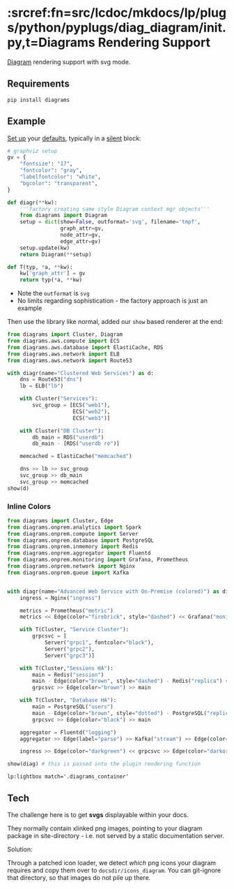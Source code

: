 # :srcref:fn=src/lcdoc/mkdocs/lp/plugs/python/pyplugs/diag_diagram/__init__.py,t=Diagrams Rendering Support

[Diagram](https://diagrams.mingrammer.com/) rendering support with svg mode.

## Requirements

`pip install diagrams`


## Example

[Set up][s1] your [defaults][s2], typically in a [silent](../../parameters.md#silent) block:

[s1]: https://diagrams.mingrammer.com/docs/guides/diagram 
[s2]: https://www.graphviz.org/doc/info/attrs.html

```python lp:python addsrc=5 eval=always session=gvdiag
# graphviz setup
gv = {
    "fontsize": "17",
    "fontcolor": "gray",
    "labelfontcolor": "white",
    "bgcolor": "transparent",
}

def diagr(**kw):
    '''factory creating same style Diagram context mgr objects'''
    from diagrams import Diagram
    setup = dict(show=False, outformat='svg', filename='tmpf',
                 graph_attr=gv,
                 node_attr=gv,
                 edge_attr=gv)
    setup.update(kw)
    return Diagram(**setup)

def T(typ, *a, **kw):
    kw['graph_attr'] = gv
    return typ(*a, **kw)
```

- Note the `outformat` is `svg`
- No limits regarding sophistication - the factory approach is just an example

Then use the library like normal, added our `show` based renderer at the end:


```python lp:python addsrc eval=always session=gvdiag
from diagrams import Cluster, Diagram
from diagrams.aws.compute import ECS
from diagrams.aws.database import ElastiCache, RDS
from diagrams.aws.network import ELB
from diagrams.aws.network import Route53

with diagr(name="Clustered Web Services") as d:
    dns = Route53("dns")
    lb = ELB("lb")

    with Cluster("Services"):
        svc_group = [ECS("web1"),
                     ECS("web2"),
                     ECS("web3")]

    with Cluster("DB Cluster"):
        db_main = RDS("userdb")
        db_main - [RDS("userdb ro")]

    memcached = ElastiCache("memcached")

    dns >> lb >> svc_group
    svc_group >> db_main
    svc_group >> memcached
show(d)
```

### Inline Colors

```python lp:python addsrc="Cloud Computing Example" eval=always session=gvdiag
from diagrams import Cluster, Edge
from diagrams.onprem.analytics import Spark
from diagrams.onprem.compute import Server
from diagrams.onprem.database import PostgreSQL
from diagrams.onprem.inmemory import Redis
from diagrams.onprem.aggregator import Fluentd
from diagrams.onprem.monitoring import Grafana, Prometheus
from diagrams.onprem.network import Nginx
from diagrams.onprem.queue import Kafka


with diagr(name="Advanced Web Service with On-Premise (colored)") as diag:
    ingress = Nginx("ingress")

    metrics = Prometheus("metric")
    metrics << Edge(color="firebrick", style="dashed") << Grafana("monitoring")

    with T(Cluster, "Service Cluster"):
        grpcsvc = [
            Server("grpc1", fontcolor="black"),
            Server("grpc2"),
            Server("grpc3")]

    with T(Cluster,"Sessions HA"):
        main = Redis("session")
        main - Edge(color="brown", style="dashed") - Redis("replica") << Edge(label="collect") << metrics
        grpcsvc >> Edge(color="brown") >> main

    with T(Cluster, "Database HA"):
        main = PostgreSQL("users")
        main - Edge(color="brown", style="dotted") - PostgreSQL("replica") << Edge(label="collect") << metrics
        grpcsvc >> Edge(color="black") >> main

    aggregator = Fluentd("logging")
    aggregator >> Edge(label="parse") >> Kafka("stream") >> Edge(color="black", style="bold") >> Spark("analytics")

    ingress >> Edge(color="darkgreen") << grpcsvc >> Edge(color="darkorange") >> aggregator

show(diag) # this is passed into the plugin rendering function
```

`lp:lightbox match='.diagrams_container'`

## Tech

The challenge here is to get **svgs** displayable within your docs.


They normally contain xlinked png images, pointing to your diagram package in site-directory - i.e.
not served by a static documentation server.

Solution:

Through a patched icon loader, we detect *which* png icons your diagram requires and copy them over to
`docsdir/icons_diagram`. You can git-ignore that directory, so that images do not pile up there.



